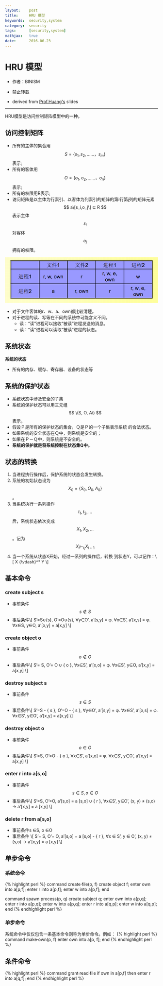 ```yaml
---
layout:    post
title:     HRU 模型
keywords:  security,system
category:  security
tags:      [security,system]
mathjax:   true
date:      2016-06-23
---
```


# HRU 模型
* 作者：BINISM

* 禁止转载

* derived from [Prof.Huang's](http://cs.nju.edu.cn/huanghao/) slides

---

HRU模型是访问控制矩阵模型中的一种。

## 访问控制矩阵

* 所有的主体的集合用$$ S=\{s_1,s_2, ……，s_m\} $$ 表示;
* 所有的客体用$$ O =\{o_1,o_2,……，o_n\} $$表示;
* 所有的权限用R表示;
* 访问矩阵是以主体为行索引、以客体为列索引的矩阵的第i行第j列的矩阵元素$$ a\[s_i,o_j\] ⊆ R $$表示主体$$ s_i $$对客体$$ o_j $$拥有的权限。

![](/images/images/security/HRU-pic1.png)

* 对于文件客体的r、w、a、own都比较清楚。
* 对于进程的读、写等在不同的系统中可能含义不同。
  * 读：“读”进程可以接收“被读”进程发送的消息。
  * 读：“读”进程可以读取“被读”进程的状态。

## 系统状态
**系统的状态**

* 所有的内存、缓存、寄存器、设备的状态等

## 系统的保护状态

* 系统状态中涉及安全的子集
* 系统的保护状态可以用三元组$$ \(S, O, A\) $$表示。
* 假设Ｐ是所有的保护状态的集合，Ｑ是Ｐ的一个子集表示系统
的合法状态。
* 如果系统的安全状态在Ｑ中，则系统是安全的；
* 如果在Ｐ－Ｑ中，则系统是不安全的。
* **系统的保护就是将系统控制在状态集Q中。**

## 状态的转换

1. 当进程执行操作后，保护系统的状态会发生转换。
2. 系统的初始状态设为$$ X_0=\{S_0,O_0,A_0\} $$。
3. 当系统执行一系列操作$$ t_1,t_2,… $$后，系统状态依次变成$$ X_1,X_2,… $$。记为$$ X_i {\vdash}_{t_i} X_{i+1} $$
4. 当一个系统从状态X开始，经过一系列的操作后，转换
到状态Y，可以记作：\\[ X {\vdash}^* Y \\]

## 基本命令

### create subject s

* 事前条件$$ s ∉S $$
* 事后条件\\[ S’=S∪\{s\}, O’=O∪\{s\},
 ∀y∈O’, a’\[s,y\] = φ.
∀x∈S’, a’\[x,s\] = φ.
∀x∈S, y∈O, a’\[x,y\] = a\[x,y\] \\]

### create object o

* 事前条件$$ o ∉ O $$
* 事后条件\\[ S’= S, O’= O ∪ \{ o \},
 ∀x∈S’, a’\[x,o\] = φ.
∀x∈S’, y∈O, a’\[x,y\] = a\[x,y\] \\]

### destroy subject s

* 事前条件$$ s ∈ S $$
* 事后条件\\[ S’=S - \{ s \}, O’=O - \{ s \},
∀y∈O’, a’\[s,y\] = φ.
∀x∈S’, a’\[x,s\] = φ.
∀x∈S’, y∈O’, a’\[x,y\] = a\[x,y\] \\]

### destroy object o

* 事前条件$$ o ∈ O $$
* 事后条件\\[ S’=S, O’=O - \{ o \},
∀x∈S’, a’\[x,o\] = φ.
∀x∈S’, y∈O’, a’\[x,y\] = a\[x,y\] \\]

### enter r into a[s,o]

* 事前条件$$ s ∈ S, o ∈ O $$
* 事后条件\\[ S’=S, O’=O,
a’\[s,o\] = a \[s,o\] ∪ \{ r \},
∀x∈S’, y∈O’, \(x, y\) ≠ \(s,o\) → a’\[x,y\] = a \[x,y\] \\]

### delete r from a[s,o]

* 事前条件s ∈S, o ∈O
* 事后条件
\\[ S’= S, O’= O,
a’\[s,o\] = a \[s,o\] - \{ r \},
∀x ∈ S’, y ∈ O’, \(x, y\) ≠ \(s,o\)
→ a’\[x,y\] = a \[x,y\] \\]

## 单步命令

### 系统命令
{% highlight perl %}
command create·file(p, f)
    create object f;
    enter own into a[p,f];
    enter r into a[p,f];
    enter w into a[p,f];
end

command spawn·process(p, q)
    create subject q;
    enter own into a[p,q];
    enter r into a[p,q];
    enter w into a[p,q];
    enter r into a[q,p];
    enter w into a[q,p];
end
{% endhighlight perl %}

### 单步命令
系统命令中仅仅包含一条基本命令则称为单步命令。例如：
{% highlight perl %}
command make·own(p, f)
    enter own into a[p, f];
end
{% endhighlight perl %}

## 条件命令
{% highlight perl %}
command grant·read·file
    if own in a[p,f] then
        enter r into a[q,f];
end
{% endhighlight perl %}
